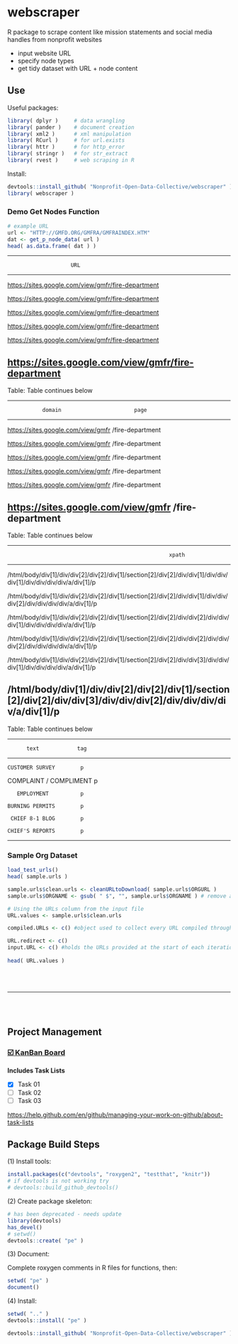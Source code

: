 # webscraper

R package to scrape content like mission statements and social media handles from nonprofit websites

* input website URL
* specify node types
* get tidy dataset with URL + node content 


## Use


Useful packages: 

```r
library( dplyr )     # data wrangling 
library( pander )    # document creation 
library( xml2 )      # xml manipulation 
library( RCurl )     # for url.exists
library( httr )      # for http_error
library( stringr )   # for str_extract
library( rvest )     # web scraping in R 
```


Install: 

```r
devtools::install_github( "Nonprofit-Open-Data-Collective/webscraper" )
library( webscraper )
```



### Demo Get Nodes Function

```r
# example URL
url <- "HTTP://GMFD.ORG/GMFRA/GMFRAINDEX.HTM"
dat <- get_p_node_data( url )
head( as.data.frame( dat ) )
```



----------------------------------------------------
                        URL                         
----------------------------------------------------
 https://sites.google.com/view/gmfr/fire-department 

 https://sites.google.com/view/gmfr/fire-department 

 https://sites.google.com/view/gmfr/fire-department 

 https://sites.google.com/view/gmfr/fire-department 

 https://sites.google.com/view/gmfr/fire-department 

 https://sites.google.com/view/gmfr/fire-department 
----------------------------------------------------

Table: Table continues below

 
-------------------------------------------------------
               domain                       page       
------------------------------------ ------------------
 https://sites.google.com/view/gmfr   /fire-department 

 https://sites.google.com/view/gmfr   /fire-department 

 https://sites.google.com/view/gmfr   /fire-department 

 https://sites.google.com/view/gmfr   /fire-department 

 https://sites.google.com/view/gmfr   /fire-department 

 https://sites.google.com/view/gmfr   /fire-department 
-------------------------------------------------------

Table: Table continues below

 
-------------------------------------------------------------------------------------------------------------------
                                                       xpath                                                       
-------------------------------------------------------------------------------------------------------------------
 /html/body/div[1]/div/div[2]/div[2]/div[1]/section[2]/div[2]/div/div[1]/div/div/div[1]/div/div/div/div/a/div[1]/p 

 /html/body/div[1]/div/div[2]/div[2]/div[1]/section[2]/div[2]/div/div[1]/div/div/div[2]/div/div/div/div/a/div[1]/p 

 /html/body/div[1]/div/div[2]/div[2]/div[1]/section[2]/div[2]/div/div[2]/div/div/div[1]/div/div/div/div/a/div[1]/p 

 /html/body/div[1]/div/div[2]/div[2]/div[1]/section[2]/div[2]/div/div[2]/div/div/div[2]/div/div/div/div/a/div[1]/p 

 /html/body/div[1]/div/div[2]/div[2]/div[1]/section[2]/div[2]/div/div[3]/div/div/div[1]/div/div/div/div/a/div[1]/p 

 /html/body/div[1]/div/div[2]/div[2]/div[1]/section[2]/div[2]/div/div[3]/div/div/div[2]/div/div/div/div/a/div[1]/p 
-------------------------------------------------------------------------------------------------------------------

Table: Table continues below

 
------------------------------
          text            tag 
------------------------ -----
    CUSTOMER SURVEY        p  

 COMPLAINT / COMPLIMENT    p  

       EMPLOYMENT          p  

    BURNING PERMITS        p  

     CHIEF 8-1 BLOG        p  

    CHIEF'S REPORTS        p  
------------------------------






### Sample Org Dataset

```r
load_test_urls()
head( sample.urls )

sample.urls$clean.urls <- cleanURLtoDownload( sample.urls$ORGURL )
sample.urls$ORGNAME <- gsub( " $", "", sample.urls$ORGNAME ) # remove any trailing spaces

# Using the URLs column from the input file
URL.values <- sample.urls$clean.urls

compiled.URLs <- c() #object used to collect every URL compiled throughout the process, the full list for each provided site.

URL.redirect <- c()
input.URL <- c() #holds the URLs provided at the start of each iteration, before any cropping
  
head( URL.values )
```


<br>
<br>

----

<br>
<br>


## Project Management 

### [:ballot_box_with_check: KanBan Board](https://github.com/Nonprofit-Open-Data-Collective/webscraper/projects/1) 

**Includes Task Lists**

- [x] Task 01
- [ ] Task 02
- [ ] Task 03

https://help.github.com/en/github/managing-your-work-on-github/about-task-lists



## Package Build Steps



(1) Install tools:

```r
install.packages(c("devtools", "roxygen2", "testthat", "knitr"))
# if devtools is not working try
# devtools::build_github_devtools() 
```

(2) Create package skeleton:

```r
# has been deprecated - needs update
library(devtools)
has_devel()
# setwd()
devtools::create( "pe" )
```

(3) Document: 

Complete roxygen comments in R files for functions, then:

```r
setwd( "pe" )
document()
```

(4) Install:

```r
setwd( ".." )
devtools::install( "pe" )
```

```r
devtools::install_github( "Nonprofit-Open-Data-Collective/webscraper" )
```
